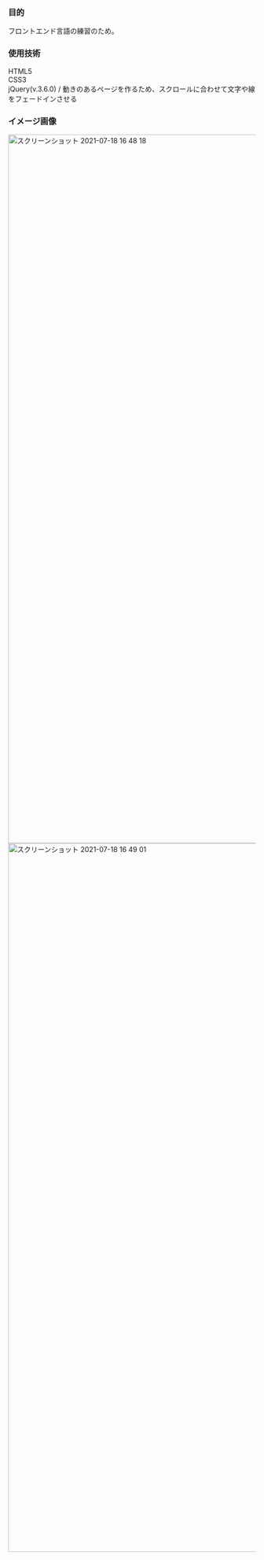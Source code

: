 ### 目的
フロントエンド言語の練習のため。

### 使用技術
HTML5<br>
CSS3<br>
jQuery(v.3.6.0) / 動きのあるページを作るため、スクロールに合わせて文字や線をフェードインさせる<br>

### イメージ画像
<img width="1440" alt="スクリーンショット 2021-07-18 16 48 18" src="https://user-images.githubusercontent.com/76425059/126060167-8bbf571c-0ce0-46a5-aa97-a54fb07e7a88.png">
<img width="1440" alt="スクリーンショット 2021-07-18 16 49 01" src="https://user-images.githubusercontent.com/76425059/126060218-62608062-0a30-466a-ba7b-d9f3d0c2a130.png">
